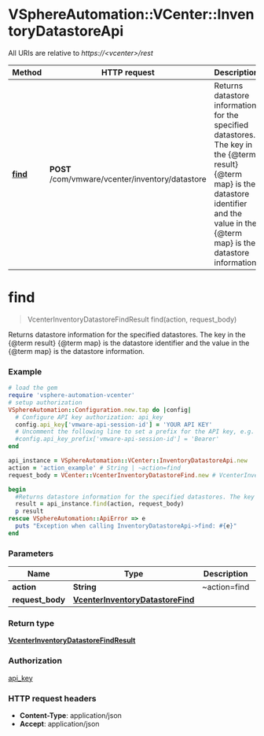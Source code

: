 # VSphereAutomation::VCenter::InventoryDatastoreApi

All URIs are relative to *https://&lt;vcenter&gt;/rest*

Method | HTTP request | Description
------------- | ------------- | -------------
[**find**](InventoryDatastoreApi.md#find) | **POST** /com/vmware/vcenter/inventory/datastore | Returns datastore information for the specified datastores. The key in the {@term result} {@term map} is the datastore identifier and the value in the {@term map} is the datastore information.


# **find**
> VcenterInventoryDatastoreFindResult find(action, request_body)

Returns datastore information for the specified datastores. The key in the {@term result} {@term map} is the datastore identifier and the value in the {@term map} is the datastore information.

### Example
```ruby
# load the gem
require 'vsphere-automation-vcenter'
# setup authorization
VSphereAutomation::Configuration.new.tap do |config|
  # Configure API key authorization: api_key
  config.api_key['vmware-api-session-id'] = 'YOUR API KEY'
  # Uncomment the following line to set a prefix for the API key, e.g. 'Bearer' (defaults to nil)
  #config.api_key_prefix['vmware-api-session-id'] = 'Bearer'
end

api_instance = VSphereAutomation::VCenter::InventoryDatastoreApi.new
action = 'action_example' # String | ~action=find
request_body = VCenter::VcenterInventoryDatastoreFind.new # VcenterInventoryDatastoreFind | 

begin
  #Returns datastore information for the specified datastores. The key in the {@term result} {@term map} is the datastore identifier and the value in the {@term map} is the datastore information.
  result = api_instance.find(action, request_body)
  p result
rescue VSphereAutomation::ApiError => e
  puts "Exception when calling InventoryDatastoreApi->find: #{e}"
end
```

### Parameters

Name | Type | Description  | Notes
------------- | ------------- | ------------- | -------------
 **action** | **String**| ~action&#x3D;find | 
 **request_body** | [**VcenterInventoryDatastoreFind**](VcenterInventoryDatastoreFind.md)|  | 

### Return type

[**VcenterInventoryDatastoreFindResult**](VcenterInventoryDatastoreFindResult.md)

### Authorization

[api_key](../README.md#api_key)

### HTTP request headers

 - **Content-Type**: application/json
 - **Accept**: application/json



